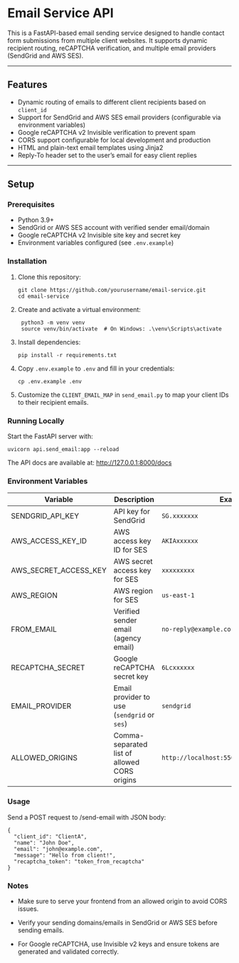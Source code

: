 # Email Service API

This is a FastAPI-based email sending service designed to handle contact form submissions from multiple client websites. It supports dynamic recipient routing, reCAPTCHA verification, and multiple email providers (SendGrid and AWS SES).

---

## Features

- Dynamic routing of emails to different client recipients based on `client_id`  
- Support for SendGrid and AWS SES email providers (configurable via environment variables)  
- Google reCAPTCHA v2 Invisible verification to prevent spam  
- CORS support configurable for local development and production  
- HTML and plain-text email templates using Jinja2  
- Reply-To header set to the user’s email for easy client replies  

---

## Setup

### Prerequisites

- Python 3.9+  
- SendGrid or AWS SES account with verified sender email/domain  
- Google reCAPTCHA v2 Invisible site key and secret key  
- Environment variables configured (see `.env.example`)  

### Installation

1. Clone this repository:

   ```
   git clone https://github.com/yourusername/email-service.git
   cd email-service
   ```
2. Create and activate a virtual environment:

        python3 -m venv venv
        source venv/bin/activate  # On Windows: .\venv\Scripts\activate


3. Install dependencies:
    ```
    pip install -r requirements.txt
    ```
4. Copy `.env.example` to `.env` and fill in your credentials:

    ```
    cp .env.example .env
    ```
    
5. Customize the `CLIENT_EMAIL_MAP` in `send_email.py` to map your client IDs to their recipient emails.


### Running Locally
Start the FastAPI server with:

```
uvicorn api.send_email:app --reload
```
The API docs are available at:
http://127.0.0.1:8000/docs


### Environment Variables
| Variable                 | Description                                      | Example                                    |
| ------------------------ | ------------------------------------------------ | ------------------------------------------ |
| SENDGRID\_API\_KEY       | API key for SendGrid                             | `SG.xxxxxxx`                               |
| AWS\_ACCESS\_KEY\_ID     | AWS access key ID for SES                        | `AKIAxxxxxx`                               |
| AWS\_SECRET\_ACCESS\_KEY | AWS secret access key for SES                    | `xxxxxxxxx`                                |
| AWS\_REGION              | AWS region for SES                               | `us-east-1`                                |
| FROM\_EMAIL              | Verified sender email (agency email)             | `no-reply@example.co`                      |
| RECAPTCHA\_SECRET        | Google reCAPTCHA secret key                      | `6Lcxxxxxx`                                |
| EMAIL\_PROVIDER          | Email provider to use (`sendgrid` or `ses`)      | `sendgrid`                                 |
| ALLOWED\_ORIGINS         | Comma-separated list of allowed CORS origins     | `http://localhost:5500,https://client.com` |

### Usage
Send a POST request to /send-email with JSON body:

```
{
  "client_id": "ClientA",
  "name": "John Doe",
  "email": "john@example.com",
  "message": "Hello from client!",
  "recaptcha_token": "token_from_recaptcha"
}
```
### Notes
- Make sure to serve your frontend from an allowed origin to avoid CORS issues.

- Verify your sending domains/emails in SendGrid or AWS SES before sending emails.

- For Google reCAPTCHA, use Invisible v2 keys and ensure tokens are generated and validated correctly.